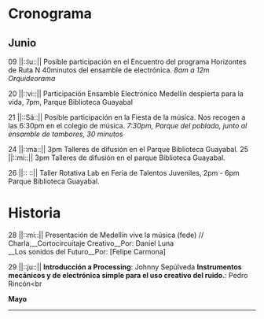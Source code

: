 # Cronograma


## Junio
09 ||::lu::|| Posible participación en el Encuentro del programa Horizontes de Ruta N 40minutos del ensamble de electrónica.
*8am a 12m Orquideorama*

20 ||::vi::|| Participaciön Ensamble Electrónico Medellín despierta para la vida, 7pm, Parque Biblioteca Guayabal

21 ||::Sá::|| Posible participación en la Fiesta de la música. Nos recogen a las 6:30pm en el colegio de música.
*7:30pm, Parque del poblado, junto al ensamble de tambores, 30 minutos*

24 ||::ma::|| 3pm Talleres de difusión en el Parque Biblioteca Guayabal.
25 ||::mi::|| 3pm Talleres de difusión en el parque Biblioteca Guayabal.

26 ||:: ::|| Taller Rotativa Lab en Feria de Talentos Juveniles, 2pm - 6pm Parque Biblioteca Guayabal.



# Historia
28 ||::mi::|| Presentación de Medellín vive la música (fede) // Charla,__Cortocircuitaje Creativo__Por: Daniel Luna<br>__Los sonidos del Futuro__Por: [Felipe Carmona]

29 ||::ju::|| __Introducción a Processing__: Johnny Sepúlveda __Instrumentos mecánicos y de electrónica simple para el uso creativo del ruido.__: Pedro Rincón<br

__Mayo__



----




